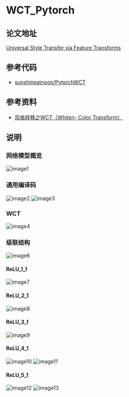 <!--
 * @Description: 
 * @Author: fangn
 * @Github: 
 * @Date: 2019-11-19 16:07:26
 * @LastEditors: fangn
 * @LastEditTime: 2019-11-21 19:00:26
 -->
# WCT_Pytorch

## 论文地址
[Universal Style Transfer via Feature Transforms](https://arxiv.org/abs/1705.08086)

## 参考代码
- [sunshineatnoon/PytorchWCT](https://github.com/sunshineatnoon/PytorchWCT)

## 参考资料
- [风格转移之WCT（Whiten- Color Transform）](https://blog.csdn.net/zwx1995zwx/article/details/79667068)

## 说明

### 网络模型概览
<img src="README/image1.png" alt="image1"  />

### 通用编译码
<img src="README/image2.png" alt="image2"  />
<img src="README/image3.png" alt="image3"  />

### WCT
<img src="README/image4.png" alt="image4"  />

### 级联结构
<img src="README/image6.png" alt="image6"  />

#### ReLU_1_1
<img src="README/image7.png" alt="image7"  />

#### ReLU_2_1
<img src="README/image8.png" alt="image8"  />

#### ReLU_3_1
<img src="README/image9.png" alt="image9"  />

#### ReLU_4_1
<img src="README/image10.png" alt="image10"  />
<img src="README/image11.png" alt="image11"  />

#### ReLU_5_1
<img src="README/image12.png" alt="image12"  />
<img src="README/image13.png" alt="image13"  />